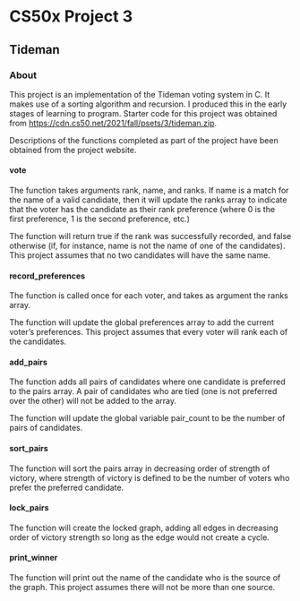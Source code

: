 # CS50x Project 3
## Tideman
### About
This project is an implementation of the Tideman voting system in C. It makes use of a sorting algorithm and recursion. I produced this in the early stages of learning to program. Starter code for this project was obtained from https://cdn.cs50.net/2021/fall/psets/3/tideman.zip.

Descriptions of the functions completed as part of the project have been obtained from the project website.

#### vote
The function takes arguments rank, name, and ranks. If name is a match for the name of a valid candidate, then it will update the ranks array to indicate that the voter has the candidate as their rank preference (where 0 is the first preference, 1 is the second preference, etc.)

The function will return true if the rank was successfully recorded, and false otherwise (if, for instance, name is not the name of one of the candidates). This project assumes that no two candidates will have the same name.

#### record_preferences
The function is called once for each voter, and takes as argument the ranks array.

The function will update the global preferences array to add the current voter’s preferences. This project assumes that every voter will rank each of the candidates.

#### add_pairs
The function adds all pairs of candidates where one candidate is preferred to the pairs array. A pair of candidates who are tied (one is not preferred over the other) will not be added to the array.

The function will update the global variable pair_count to be the number of pairs of candidates.

#### sort_pairs
The function will sort the pairs array in decreasing order of strength of victory, where strength of victory is defined to be the number of voters who prefer the preferred candidate.

#### lock_pairs 
The function will create the locked graph, adding all edges in decreasing order of victory strength so long as the edge would not create a cycle.

#### print_winner 
The function will print out the name of the candidate who is the source of the graph. This project assumes there will not be more than one source.